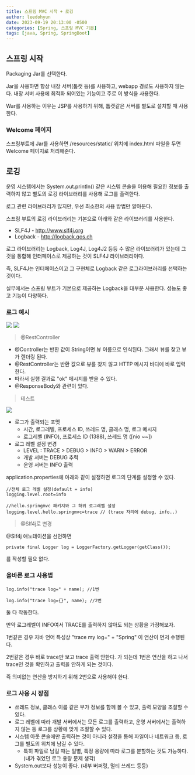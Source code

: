```yaml
---
title: 스프링 MVC 시작 + 로깅
author: leedohyun
date: 2023-09-19 20:13:00 -0500
categories: [Spring, 스프링 MVC 기본]
tags: [java, Spring, SpringBoot]
---
```


## 스프링 시작

Packaging Jar를 선택한다.

Jar을 사용하면 항상 내장 서버(톰캣 등)를 사용하고, webapp 경로도 사용하지 않는다. 내장 서버 사용에 최적화 되어있는 기능이고 주로 이 방식을 사용한다.

War를 사용하는 이유는 JSP를 사용하기 위해, 톰캣같은 서버를 별도로 설치할 때 사용한다.

### Welcome 페이지

스프링부트에 Jar를 사용하면 /resources/static/ 위치에 index.html 파일을 두면 Welcome 페이지로 처리해준다.

## 로깅

운영 시스템에서는 System.out.println() 같은 시스템 콘솔을 이용해 필요한 정보를 출력하지 않고 별도의 로깅 라이브러리를 사용해 로그를 출력한다.

로그 관련 라이브러리가 많지만, 우선 최소한의 사용 방법만 알아둔다.

스프링 부트의 로깅 라이브러리는 기본으로 아래와 같은 라이브러리를 사용한다.

- SLF4J - http://www.slf4j.org
- Logback - http://logback.qos.ch

로그 라이브러리는 Logback, Log4J, Log4J2 등등 수 많은 라이브러리가 있는데 그것을 통합해 인터페이스로 제공하는 것이 SLF4J 라이브러리이다.

즉, SLF4J는 인터페이스이고 그 구현체로 Logback 같은 로그라이브러리를 선택하는 것이다.

실무에서는 스프링 부트가 기본으로 제공하는 Logback을 대부분 사용한다. 성능도 좋고 기능이 다양하다.

### 로그 예시

![](https://blog.kakaocdn.net/dn/bSwRhV/btsuPPvIKvq/VHd26x50zf7R65vJDDFZk0/img.png)
![](https://blog.kakaocdn.net/dn/cXXE4D/btsuSgTSx8d/Mf8AlPayMQwVfsEYMTXAlK/img.png)


> @RestController

- @Controller는 반환 값이 String이면 뷰 이름으로 인식된다. 그래서 뷰를 찾고 뷰가 렌더링 된다.
- @RestController는 반환 값으로 뷰를 찾지 않고 HTTP 메시지 바디에 바로 입력한다.
- 따라서 실행 결과로 "ok" 메시지를 받을 수 있다.
- @ResponseBody와 관련이 있다.

> 테스트

![](https://blog.kakaocdn.net/dn/cXXE4D/btsuSgTSx8d/Mf8AlPayMQwVfsEYMTXAlK/img.png)

- 로그가 출력되는 포멧
	- 시간, 로그레벨, 프로세스 ID, 쓰레드 명, 클래스 명, 로그 메시지
	- 로그레벨 (INFO), 프로세스 ID (1388), 쓰레드 명 ([nio ~~])
- 로그 레벨 설정 변경
	- LEVEL : TRACE > DEBUG > INFO > WARN > ERROR
	- 개발 서버는 DEBUG 추력
	- 운영 서버는 INFO 출력

 application.properties에 아래와 같이 설정하면 로그의 단계를 설정할 수 있다.

```
//전체 로그 레벨 설정(default = info)
logging.level.root=info

//hello.springmvc 패키지와 그 하위 로그레벨 설정
logging.level.hello.springmvc=trace // (trace 자리에 debug, info..)
```

> @Slf4j로 변경

@Slf4j 애노테이션을 선언하면

```
private final Logger log = LoggerFactory.getLogger(getClass());
```

를 작성할 필요 없다.

### 올바른 로그 사용법

```
log.info("trace log=" + name); //1번

log.info("trace log={}", name); //2번
```

둘 다 작동한다.

만약 로그레벨이 INFO여서 TRACE를 출력하지 않아도 되는 상황을 가정해보자.

1번같은 경우 자바 언어 특성상 "trace my log=" + "Spring" 이 연산이 먼저 수행된다.

2번같은 경우 바로 trace만 보고 trace 출력 안한다. 가 되는데 1번은 연산을 하고 나서 trace인 것을 확인하고 출력을 안하게 되는 것이다. 

즉 의미없는 연산을 방지하기 위해 2번으로 사용해야 한다.

### 로그 사용 시 장점

- 쓰레드 정보, 클래스 이름 같은 부가 정보를 함께 볼 수 있고, 출력 모양을 조절할 수 있다.
- 로그 레벨에 따라 개발 서버에서는 모든 로그를 출력하고, 운영 서버에서는 출력하지 않는 등 로그를 상황에 맞게 조절할 수 있다.
- 시스템 아웃 콘솔에만 출력하는 것이 아니라 설정을 통해 파일이나 네트워크 등, 로그를 별도의 위치에 남길 수 있다.
	- 특히 파일로 남길 때는 일별, 특정 용량에 따라 로그를 분할하는 것도 가능하다. (내가 겪었던 로그 용량 문제 생각)
- System.out보다 성능이 좋다. (내부 버퍼링, 멀티 쓰레드 등등) 
